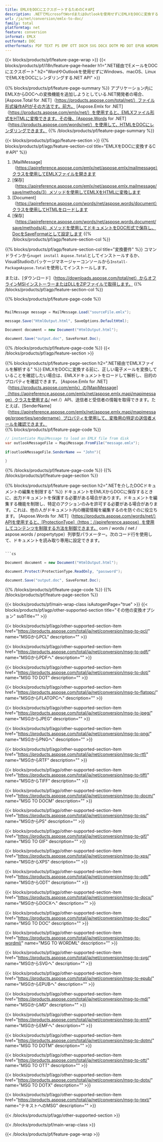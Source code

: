 ```yaml
---
title: EMLXをDOCにエクスポートするためのC＃API
description: .NETでMicrosoftWordまたはOutlookを使用せずにEMLXをDOCに変換する
url: /ja/net/conversion/emlx-to-doc/
family: total
platformtag: net
feature: conversion
informat: EMLX
outformat: DOC
otherformats: PDF TEXT PS EMF OTT DOCM SVG DOCX DOTM MD DOT EPUB WORDML DOC FLATOPC XPS PCL JPEG ODT PNG GIF RTF DOTX TIFF
---
```

{{< blocks/products/pf/feature-page-wrap >}}
{{< blocks/products/pf/i18n/feature-page-header h1=".NET経由でEメールをDOCにエクスポート" h2="WordやOutlookを使用せずにWindows、macOS、LinuxでEMLXをDOCにレンダリングする.NET API" >}}

{{% blocks/products/pf/feature-page-summary %}}
アプリケーション内にEMLXからDOCへの変換機能を追加しようとしている.NET開発者の場合、[Aspose.Total for .NET]（https://products.aspose.com/total/net/）ファイル形式操作APIがその方法です。前方。 [Aspose.Emlx for .NET]（https://products.aspose.com/emlx/net/）を使用すると、EMLXファイル形式をHTMLに変換できます。その後、[Aspose.Words for .NET]（https://products.aspose.com/words/net/）を使用して、HTMLをDOCにレンダリングできます。
{{% /blocks/products/pf/feature-page-summary  %}}

{{< blocks/products/pf/agp/feature-section >}}
{{% blocks/products/pf/agp/feature-section-col title="EMLXをDOCに変換するC＃API" %}}
1. [MailMessage]（https://apireference.aspose.com/emlx/net/aspose.emlx/mailmessage）クラスを使用してEMLXファイルを開きます
2. [保存]（https://apireference.aspose.com/emlx/net/aspose.emlx.mailmessage/save/methods/3）メソッドを使用してEMLXをHTMLに変換します
3. [Document]（https://apireference.aspose.com/words/net/aspose.words/document）クラスを使用してHTMLをロードします
4. [保存]（https://apireference.aspose.com/words/net/aspose.words.document/save/methods/4）メソッドを使用してドキュメントをDOC形式で保存し、DocをSaveFormatとして設定します
{{% /blocks/products/pf/agp/feature-section-col %}}

{{% blocks/products/pf/agp/feature-section-col title="変換要件" %}}
コマンドラインから```nuget install Aspose.Total```としてインストールするか、VisualStudioのパッケージマネージャーコンソールから```Install-PackageAspose.Total```を使用してインストールします。

または、[ダウンロード]（https://downloads.aspose.com/total/net）からオフラインMSIインストーラーまたはDLLをZIPファイルで取得します。
{{% /blocks/products/pf/agp/feature-section-col %}}

{{% blocks/products/pf/feature-page-code %}}

```cs

MailMessage message = MailMessage.Load("sourceFile.emlx");
 
message.Save("HtmlOutput.html", SaveOptions.DefaultHtml);

Document document = new Document("HtmlOutput.html");

document.Save("output.doc", SaveFormat.Doc); 
```

{{% /blocks/products/pf/feature-page-code %}}
{{< /blocks/products/pf/agp/feature-section >}}

{{% blocks/products/pf/feature-page-section  h2=".NET経由でEMLXファイルを解析する" %}}
EMLXをDOCに変換する前に、正しい電子メールを変換していることを確認したい場合は、EMLXドキュメントをロードして解析し、目的のプロパティを確認できます。 [Aspose.Emlx for .NET]（https://products.aspose.com/emlx）の[MapiMessage]（https://apireference.aspose.com/emlx/net/aspose.emlx.mapi/mapimessage）クラスを使用する/ net /）API、送信者と受信者の情報を取得できます。たとえば、[SenderName]（https://apireference.aspose.com/emlx/net/aspose.emlx.mapi/mapimessage/properties/sendername）プロパティを使用して、変換用の特定の送信者メールを確認できます。  
{{% blocks/products/pf/feature-page-code %}}

```cs
// instantiate MapiMessage to load an EMLX file from disk
var outlookMessageFile = MapiMessage.FromFile("message.emlx");
 
if(outlookMessageFile.SenderName == "John"){
    
}
```

{{% /blocks/products/pf/feature-page-code  %}}
{{% /blocks/products/pf/feature-page-section %}}

{{% blocks/products/pf/feature-page-section  h2=".NETを介したDOCドキュメントの編集を制限する" %}}
ドキュメントをEMLXからDOCに保存するときに、出力ドキュメントを保護する必要がある場合があります。ドキュメントを編集する機能を制限し、特定のアクションのみを許可する必要がある場合があります。これは、他の人がドキュメント内の機密情報を編集するのを防ぐのに役立ちます。 [Aspose.Words for .NET]（https://products.aspose.com/words/net/）APIを使用すると、[ProtectionType]（https：//apireference.aspose）を使用してコンテンツを制限する方法を制御できます。 com / words / net / aspose.words / propertytype）列挙型パラメーター。次のコード行を使用して、ドキュメントを読み取り専用に設定できます。 
```cs

```cs

Document document = new Document("HtmlOutput.html");

document.Protect(ProtectionType.ReadOnly, "password");

document.Save("output.doc", SaveFormat.Doc);  
```

{{% /blocks/products/pf/feature-page-code  %}}
{{% /blocks/products/pf/feature-page-section %}}

{{< blocks/products/pf/main-wrap-class isAutogenPage="true" >}}
{{< blocks/products/pf/agp/other-supported-section title="その他の変換オプション" subTitle="" >}}

{{< blocks/products/pf/agp/other-supported-section-item href="https://products.aspose.com/total/ja/net/conversion/msg-to-pcl/" name="MSGからPCL" description="" >}}

{{< blocks/products/pf/agp/other-supported-section-item href="https://products.aspose.com/total/ja/net/conversion/msg-to-pdf/" name="MSGからPDFへ" description="" >}}

{{< blocks/products/pf/agp/other-supported-section-item href="https://products.aspose.com/total/ja/net/conversion/msg-to-dot/" name="MSG TO DOT" description="" >}}

{{< blocks/products/pf/agp/other-supported-section-item href="https://products.aspose.com/total/ja/net/conversion/msg-to-flatopc/" name="MSGからFLATOPCへ" description="" >}}

{{< blocks/products/pf/agp/other-supported-section-item href="https://products.aspose.com/total/ja/net/conversion/msg-to-jpeg/" name="MSGからJPEG" description="" >}}

{{< blocks/products/pf/agp/other-supported-section-item href="https://products.aspose.com/total/ja/net/conversion/msg-to-png/" name="MSGからPNGへ" description="" >}}

{{< blocks/products/pf/agp/other-supported-section-item href="https://products.aspose.com/total/ja/net/conversion/msg-to-rtf/" name="MSGからRTF" description="" >}}

{{< blocks/products/pf/agp/other-supported-section-item href="https://products.aspose.com/total/ja/net/conversion/msg-to-tiff/" name="MSGからTIFF" description="" >}}

{{< blocks/products/pf/agp/other-supported-section-item href="https://products.aspose.com/total/ja/net/conversion/msg-to-docm/" name="MSG TO DOCM" description="" >}}

{{< blocks/products/pf/agp/other-supported-section-item href="https://products.aspose.com/total/ja/net/conversion/msg-to-ps/" name="MSGからPS" description="" >}}

{{< blocks/products/pf/agp/other-supported-section-item href="https://products.aspose.com/total/ja/net/conversion/msg-to-gif/" name="MSG TO GIF" description="" >}}

{{< blocks/products/pf/agp/other-supported-section-item href="https://products.aspose.com/total/ja/net/conversion/msg-to-xps/" name="MSGからXPS" description="" >}}

{{< blocks/products/pf/agp/other-supported-section-item href="https://products.aspose.com/total/ja/net/conversion/msg-to-odt/" name="MSGからODT" description="" >}}

{{< blocks/products/pf/agp/other-supported-section-item href="https://products.aspose.com/total/ja/net/conversion/msg-to-docx/" name="MSGからDOCXへ" description="" >}}

{{< blocks/products/pf/agp/other-supported-section-item href="https://products.aspose.com/total/ja/net/conversion/msg-to-doc/" name="MSG TO DOC" description="" >}}

{{< blocks/products/pf/agp/other-supported-section-item href="https://products.aspose.com/total/ja/net/conversion/msg-to-wordml/" name="MSG TO WORDML" description="" >}}

{{< blocks/products/pf/agp/other-supported-section-item href="https://products.aspose.com/total/ja/net/conversion/msg-to-svg/" name="MSGからSVGへ" description="" >}}

{{< blocks/products/pf/agp/other-supported-section-item href="https://products.aspose.com/total/ja/net/conversion/msg-to-epub/" name="MSGからEPUBへ" description="" >}}

{{< blocks/products/pf/agp/other-supported-section-item href="https://products.aspose.com/total/ja/net/conversion/msg-to-md/" name="MSGからMD" description="" >}}

{{< blocks/products/pf/agp/other-supported-section-item href="https://products.aspose.com/total/ja/net/conversion/msg-to-emf/" name="MSGからEMFへ" description="" >}}

{{< blocks/products/pf/agp/other-supported-section-item href="https://products.aspose.com/total/ja/net/conversion/msg-to-dotm/" name="MSG TO DOTM" description="" >}}

{{< blocks/products/pf/agp/other-supported-section-item href="https://products.aspose.com/total/ja/net/conversion/msg-to-ott/" name="MSG TO OTT" description="" >}}

{{< blocks/products/pf/agp/other-supported-section-item href="https://products.aspose.com/total/ja/net/conversion/msg-to-dotx/" name="MSG TO DOTX" description="" >}}

{{< blocks/products/pf/agp/other-supported-section-item href="https://products.aspose.com/total/ja/net/conversion/msg-to-text/" name="テキストへのMSG" description="" >}}



{{< /blocks/products/pf/agp/other-supported-section >}}

{{< /blocks/products/pf/main-wrap-class >}}

{{< /blocks/products/pf/feature-page-wrap >}}